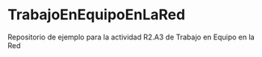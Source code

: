 # TrabajoEnEquipoEnLaRed
Repositorio de ejemplo para la actividad R2.A3 de Trabajo en Equipo en la Red
